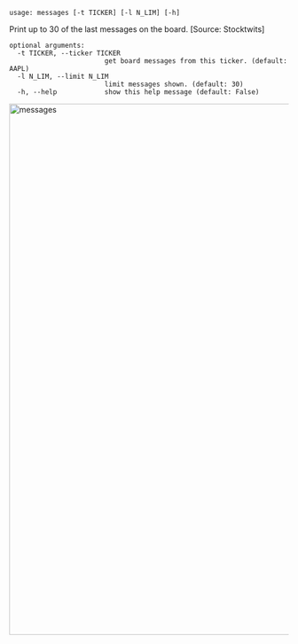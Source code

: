 ```
usage: messages [-t TICKER] [-l N_LIM] [-h]
```

Print up to 30 of the last messages on the board. [Source: Stocktwits]

```
optional arguments:
  -t TICKER, --ticker TICKER
                        get board messages from this ticker. (default: AAPL)
  -l N_LIM, --limit N_LIM
                        limit messages shown. (default: 30)
  -h, --help            show this help message (default: False)
```

<img width="958" alt="messages" src="https://user-images.githubusercontent.com/25267873/108612310-448e2680-73df-11eb-8fa8-b619c6269742.png">
